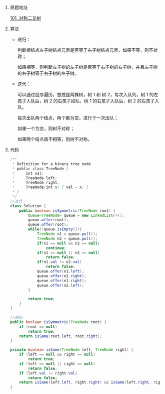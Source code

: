 1. 原题地址

   [101. 对称二叉树](https://leetcode-cn.com/problems/symmetric-tree/)

2. 算法

   - 递归：

     判断根结点左子树结点元素是否等于右子树结点元素，如果不等，则不对称；

     如果相等，则判断左子树的左子树是否等于右子树的右子树，并且左子树的右子树等于右子树的左子树。

   - 迭代：

     可以通过层序遍历，想成是两棵树，树 1 和 树 2，每次入队列，树 1 的左孩子入队后，树 2 的右孩子如队，树 1 的右孩子入队后，树 2 的左孩子入队。

     每次出队两个结点，两个都为空，进行下一次出队；

     如果一个为空，则树不对称；

     如果两个结点值不相等，则树不对称。

3. 代码

   ```java
   /**
    * Definition for a binary tree node.
    * public class TreeNode {
    *     int val;
    *     TreeNode left;
    *     TreeNode right;
    *     TreeNode(int x) { val = x; }
    * }
    */
   //迭代
   class Solution {
       public boolean isSymmetric(TreeNode root) {
           Queue<TreeNode> queue = new LinkedList<>();
           queue.offer(root);
           queue.offer(root);
           while(!queue.isEmpty()){
               TreeNode n1 = queue.poll();
               TreeNode n2 = queue.poll();
               if(n1 == null && n2 == null)
                   continue;
               if(n1 == null || n2 == null)
                   return false;
               if(n1.val != n2.val)
                   return false;
               queue.offer(n1.left);
               queue.offer(n2.right);
               queue.offer(n1.right);
               queue.offer(n2.left);
           }
   
           return true;
       }
   }
   ```

   

   ```java
   //递归
   public boolean isSymmetric(TreeNode root) {
       if (root == null)
           return true;
       return isSame(root.left, root.right);
   }
   
   private boolean isSame(TreeNode left, TreeNode right) {
       if (left == null && right == null)
           return true;
       if (left == null || right == null)
           return false;
       if (left.val != right.val)
           return false;
       return isSame(left.left, right.right) && isSame(left.right, right.left);
   }
   ```

   